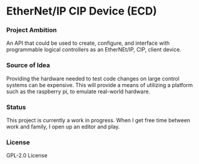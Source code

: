 # EtherNet/IP CIP Device (ECD)

### Project Ambition
An API that could be used to create, configure, and interface with programmable logical controllers as an EtherNEt/IP, CIP, client device.

### Source of Idea
Providing the hardware needed to test code changes on large control systems can be expensive. This will provide a means of utilizing a platform such as the raspberry pi, to emulate real-world hardware.  

### Status
This project is currently a work in progress. When I get free time between work and family, I open up an editor and play.

### License
GPL-2.0 License